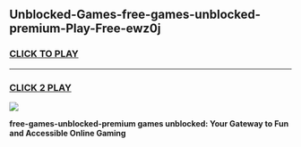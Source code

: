 
## Unblocked-Games-free-games-unblocked-premium-Play-Free-ewz0j
<h3>
<a href="https://premium76.site?title=free-games-unblocked-premium&ref=18A1">CLICK TO PLAY</a></h3>
<hr>

<h3>
<a href="https://premium76.site?title=free-games-unblocked-premium&ref=18A1">CLICK 2 PLAY</a>
  
</h3>

<a href="https://premium76.site?title=free-games-unblocked-premium&ref=18A1"><img src="https://clearcache.store/games.png"></a>


**free-games-unblocked-premium games unblocked: Your Gateway to Fun and Accessible Online Gaming**
